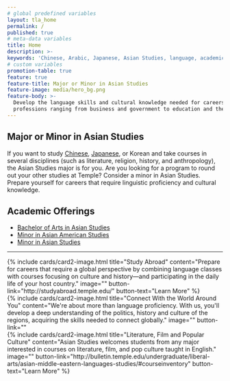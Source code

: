 ```yaml
---
# global predefined variables
layout: tla_home
permalink: /
published: true
# meta-data variables
title: Home
description: >-
keywords: 'Chinese, Arabic, Japanese, Asian Studies, language, academic offerings, major, minor, certificate'
# custom variables
promotion-table: true
feature: true
feature-title: Major or Minor in Asian Studies
feature-image: media/hero_bg.png
feature-body: >-
  Develop the language skills and cultural knowledge needed for careers and
  professions ranging from business and government to education and the media.
---
```

## Major or Minor in Asian Studies
If you want to study [Chinese](http://www.cla.temple.edu/chinese/), [Japanese](http://www.cla.temple.edu/japanese/), or Korean and take courses in several disciplines (such as literature, religion, history, and anthropology), the Asian Studies major is for you. Are you looking for a program to round out your other studies at Temple? Consider a minor in Asian Studies. Prepare yourself for careers that require linguistic proficiency and cultural knowledge. 

## Academic Offerings

- [Bachelor of Arts in Asian Studies](http://bulletin.temple.edu/undergraduate/liberal-arts/asian-studies/ba-asian-studies/)
- [Minor in Asian American Studies](http://bulletin.temple.edu/undergraduate/liberal-arts/asian-studies/asian-american-studies-minor/#text)
- [Minor in Asian Studies](http://bulletin.temple.edu/undergraduate/liberal-arts/asian-studies/asian-studies-minor/)

___

<div class="row row-wide">
  <div class="col m12 l4">{% include cards/card2-image.html
    title="Study Abroad"
    content="Prepare for careers that require a global perspective by combining language classes with courses focusing on culture and history—and participating in the daily life of your host country."
    image=""
    button-link="http://studyabroad.temple.edu/"
    button-text="Learn More" %}
  </div>
  <div class="row row-wide">
    <div class="col m12 l4">{% include cards/card2-image.html
      title="Connect With the World Around You"
      content="We're about more than language proficiency. With us, you'll develop a deep understanding of the politics, history and culture of the regions, acquiring the skills needed to connect globally."
      image=""
      button-link=""
    </div>
    <div class="row row-wide">
      <div class="col m12 l4">{% include cards/card2-image.html
        title="Literature, Film and Popular Culture"
        content="Asian Studies welcomes students from any major interested in courses on literature, film, and pop culture taught in English."
        image=""
        button-link="http://bulletin.temple.edu/undergraduate/liberal-arts/asian-middle-eastern-languages-studies/#courseinventory"
        button-text="Learn More" %}
      </div>
</div>
